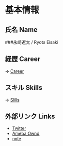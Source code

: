 # 基本情報

## 氏名 Name

###永崎遼太  /  Ryota Eisaki

## 経歴 Career
-> [Career](https://github.com/RyotaEisaki/about_me/blob/master/Skills.md)

## スキル Skills
-> [Slills](https://github.com/RyotaEisaki/about_me/blob/master/Skills.md)

## 外部リンク Links
+ [Twitter](https://twitter.com/eisaki_ryota?prefetchTimestamp=1571484504357)
+ [Ameba Ownd](https://ryotaeisaki.amebaownd.com/)
+ [note](https://note.mu/r_e)
